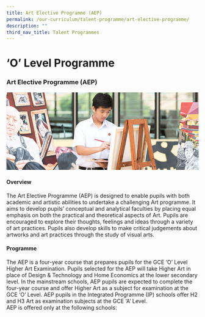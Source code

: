 ```yaml
---
title: Art Elective Programme (AEP)
permalink: /our-curriculum/talent-programme/art-elective-programme/
description: ""
third_nav_title: Talent Programmes
---
```

# **‘O’ Level Programme**

### Art Elective Programme (AEP)

![](/images/arts_education-2.jpg)

#### Overview

The Art Elective Programme (AEP) is designed to enable pupils with both academic and artistic abilities to undertake a challenging Art programme. It aims to develop pupils’ conceptual and analytical faculties by placing equal emphasis on both the practical and theoretical aspects of Art. Pupils are encouraged to explore their thoughts, feelings and ideas through a variety of art practices. Pupils also develop skills to make critical judgements about artworks and art practices through the study of visual arts.

#### Programme

The AEP is a four-year course that prepares pupils for the GCE ‘O’ Level Higher Art Examination. Pupils selected for the AEP will take Higher Art in place of Design & Technology and Home Economics at the lower secondary level. In the mainstream schools, AEP pupils are expected to complete the four-year course and offer Higher Art as a subject for examination at the GCE ‘O’ Level. AEP pupils in the Integrated Programme (IP) schools offer H2 and H3 Art as examination subjects at the GCE ‘A’ Level.  
AEP is offered only at the following schools: